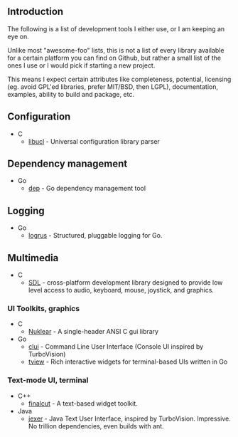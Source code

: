 
## Introduction

The following is a list of development tools I either use, or I am keeping an eye on.

Unlike most "awesome-foo" lists, this is not a list of every library available for a certain platform you can find on Github, but rather a small list of the ones I use or I would pick if starting a new project.

This means I expect certain attributes like completeness, potential, licensing (eg. avoid GPL'ed libraries, prefer MIT/BSD, then LGPL), documentation, examples, ability to build and package, etc.

## Configuration

- C
  - [libucl](https://github.com/vstakhov/libucl) - Universal configuration library parser 

## Dependency management

- Go
  - [dep](https://github.com/golang/dep) - Go dependency management tool


## Logging

- Go
  - [logrus](https://github.com/sirupsen/logrus) - Structured, pluggable logging for Go. 

## Multimedia

- C
  - [SDL](http://www.libsdl.org/) - cross-platform development library designed to provide low level access to audio, keyboard, mouse, joystick, and graphics.

### UI Toolkits, graphics

- C
  - [Nuklear](https://github.com/vurtun/nuklear) - A single-header ANSI C gui library
- Go
  - [clui](https://github.com/VladimirMarkelov/clui) - Command Line User Interface (Console UI inspired by TurboVision)
  - [tview](https://github.com/rivo/tview) - Rich interactive widgets for terminal-based UIs written in Go

### Text-mode UI, terminal

- C++
  - [finalcut](https://github.com/gansm/finalcut) - A text-based widget toolkit.
- Java
  - [jexer](https://github.com/klamonte/jexer) - Java Text User Interface, inspired by TurboVision. Impressive. No trillion dependencies, even builds with ant.
